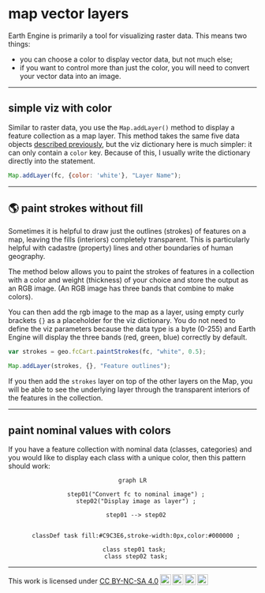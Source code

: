 # __map vector layers__  

Earth Engine is primarily a tool for visualizing raster data. This means two things:  

* you can choose a color to display vector data, but not much else;
* if you want to control more than just the color, you will need to convert your vector data into an image. 

---  

## __simple viz with color__  

Similar to raster data, you use the ```Map.addLayer()``` method to display a feature collection as a map layer. This method takes the same five data objects [described previously](map-raster-layers.md#add-map-layer), but the viz dictionary here is much simpler: it can only contain a ```color``` key. Because of this, I usually write the dictionary directly into the statement.    

```js  
Map.addLayer(fc, {color: 'white'}, "Layer Name");

```

---  

## __:earth_americas: paint strokes without fill__  

Sometimes it is helpful to draw just the outlines (strokes) of features on a map, leaving the fills (interiors) completely transparent. This is particularly helpful with cadastre (property) lines and other boundaries of human geography.  

The method below allows you to paint the strokes of features in a collection with a color and weight (thickness) of your choice and store the output as an RGB image. (An RGB image has three bands that combine to make colors).  

You can then add the rgb image to the map as a layer, using empty curly brackets ```{}``` as a placeholder for the viz dictionary. You do not need to define the viz parameters because the data type is a byte (0-255) and Earth Engine will display the three bands (red, green, blue) correctly by default.  

```js
var strokes = geo.fcCart.paintStrokes(fc, "white", 0.5);

Map.addLayer(strokes, {}, "Feature outlines");
```

If you then add the ```strokes``` layer on top of the other layers on the Map, you will be able to see the underlying layer through the transparent interiors of the features in the collection.  

---   

## __paint nominal values with colors__  

If you have a feature collection with nominal data (classes, categories) and you would like to display each class with a unique color, then this pattern should work:

<center>

``` mermaid
graph LR

  step01("Convert fc to nominal image") ;
  step02("Display image as layer") ;

  step01 --> step02


  classDef task fill:#C9C3E6,stroke-width:0px,color:#000000 ;
  
  class step01 task; 
  class step02 task;

```

</center>


---  

<p xmlns:cc="http://creativecommons.org/ns#" >This work is licensed under <a href="https://creativecommons.org/licenses/by-nc-sa/4.0/?ref=chooser-v1" target="_blank" rel="license noopener noreferrer" style="display:inline-block;">CC BY-NC-SA 4.0<img style="height:22px!important;margin-left:3px;vertical-align:text-bottom;" src="https://mirrors.creativecommons.org/presskit/icons/cc.svg?ref=chooser-v1" alt=""><img style="height:22px!important;margin-left:3px;vertical-align:text-bottom;" src="https://mirrors.creativecommons.org/presskit/icons/by.svg?ref=chooser-v1" alt=""><img style="height:22px!important;margin-left:3px;vertical-align:text-bottom;" src="https://mirrors.creativecommons.org/presskit/icons/nc.svg?ref=chooser-v1" alt=""><img style="height:22px!important;margin-left:3px;vertical-align:text-bottom;" src="https://mirrors.creativecommons.org/presskit/icons/sa.svg?ref=chooser-v1" alt=""></a></p>